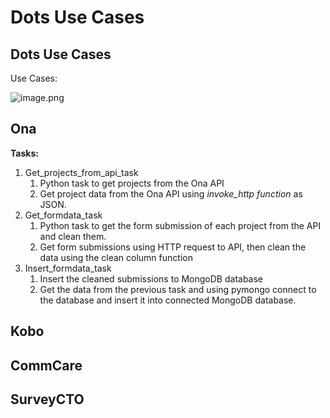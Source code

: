 # Dots Use Cases

## Dots Use Cases

Use Cases:

![image.png](https://storage.googleapis.com/slite-api-files-production/files/d968c9e0-2ed0-4392-9e3f-96d7b784fc5d/image.png)

## Ona

**Tasks:**

1. Get\_projects\_from\_api\_task
   1. Python task to get projects from the Ona API
   2. Get project data from the Ona API using _invoke\_http function_ as JSON.
2. Get\_formdata\_task
   1. Python task to get the form submission of each project from the API and clean them.
   2. Get form submissions using HTTP request to API, then clean the data using the clean column function
3. Insert\_formdata\_task
   1. Insert the cleaned submissions to MongoDB database
   2. Get the data from the previous task and using pymongo connect to the database and insert it into connected MongoDB database.

## Kobo

## CommCare

## SurveyCTO

